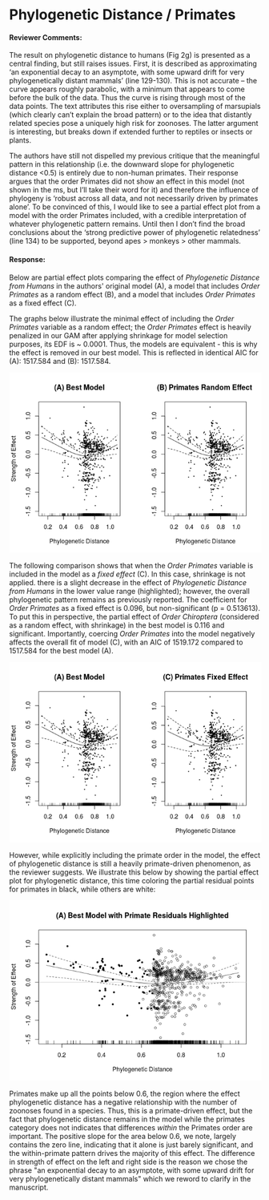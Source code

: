 # Phylogenetic Distance / Primates



#### Reviewer Comments:

The result on phylogenetic distance to humans (Fig 2g) is presented as a central finding, but still raises issues. First, it is described as approximating ‘an exponential decay to an asymptote, with some upward drift for very phylogenetically distant mammals’ (line 129-130). This is not accurate – the curve appears roughly parabolic, with a minimum that appears to come before the bulk of the data. Thus the curve is rising through most of the data points. The text attributes this rise either to oversampling of marsupials (which clearly can’t explain the broad pattern) or to the idea that distantly related species pose a uniquely high risk for zoonoses. The latter argument is interesting, but breaks down if extended further to reptiles or insects or plants.

The authors have still not dispelled my previous critique that the meaningful pattern in this relationship (i.e. the downward slope for phylogenetic distance <0.5) is entirely due to non-human primates. Their response
argues that the order Primates did not show an effect in this model (not shown in the ms, but I’ll take their word for it) and therefore the influence of phylogeny is ‘robust across all data, and not necessarily driven by primates alone’. To be convinced of this, I would like to see a partial effect plot from a model with the order Primates included, with a credible interpretation of whatever phylogenetic pattern remains. Until then I don’t find the broad conclusions about the ‘strong predictive power of phylogenetic relatedness’ (line 134) to be supported, beyond apes > monkeys > other mammals. 






#### Response:
Below are partial effect plots comparing the effect of *Phylogenetic Distance from Humans* in the authors' original model (A), a model that includes *Order Primates* as a random effect (B), and a model that includes *Order Primates* as a fixed effect (C).

The graphs below illustrate the minimal effect of including the *Order Primates* variable as a random effect; the *Order Primates* effect is heavily penalized in our GAM after applying shrinkage for model selection purposes, its EDF is ~ 0.0001. Thus, the models are equivalent - this is why the effect is removed in our best model. This is reflected in identical AIC for (A): 1517.584 and (B): 1517.584.

![](phylo-primates_files/figure-html/plots-1.png)<!-- -->

The following comparison shows that when the *Order Primates* variable is included in the model as a _fixed effect_ (C). In this case, shrinkage is not applied.  there is a slight decrease in the effect of *Phylogenetic Distance from Humans* in the lower value range (highlighted); however, the overall phylogenetic pattern remains as previously reported. The coefficient for *Order Primates* as a fixed effect is 0.096, but non-significant (p = 0.513613).  To put this in perspective, the partial effect of *Order Chiroptera* (considered as a random effect, with shrinkage) in the best model is 0.116 and significant. Importantly, coercing *Order Primates* into the model negatively affects the overall fit of model (C), with an AIC of 1519.172 compared to 1517.584 for the best model (A).

![](phylo-primates_files/figure-html/plots2-1.png)<!-- -->

However, while explicitly including the primate order in the model, the effect of phylogenetic distance is still a heavily primate-driven phenomenon, as the
reviewer suggests.  We illustrate this below by showing the partial effect plot for phylogenetic distance, this time coloring the partial residual points for primates in black, while others are white:

![](phylo-primates_files/figure-html/plots3-1.png)<!-- -->


Primates make up all the points below 0.6, the region where the effect phylogenetic distance has a negative relationship with the number of zoonoses found in 
a species.  Thus,  this is a primate-driven effect, but the fact that phylogenetic distance remains in the model while the primates category does not indicates that differences *within* the Primates order are important.  The positive slope for the area below 0.6, we note, largely contains the zero line,
indicating that it alone is just barely significant, and the within-primate pattern drives the majority of this effect.  The difference in strength of effect
on the left and right side is the reason we chose the phrase "an exponential decay to an asymptote, with some upward drift for very phylogenetically distant mammals" which we reword to clarify in the manuscript.
